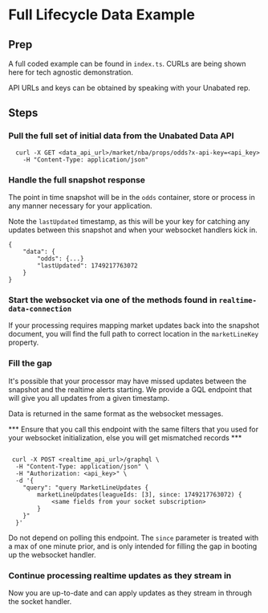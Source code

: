 # Full Lifecycle Data Example

## Prep

A full coded example can be found in `index.ts`.  CURLs are being shown here for tech agnostic demonstration.

API URLs and keys can be obtained by speaking with your Unabated rep.

## Steps

### Pull the full set of initial data from the Unabated Data API

```
  curl -X GET <data_api_url>/market/nba/props/odds?x-api-key=<api_key>
  	-H "Content-Type: application/json"
```

### Handle the full snapshot response

The point in time snapshot will be in the `odds` container, store or process in any manner necessary for your application.

Note the `lastUpdated` timestamp, as this will be your key for catching any updates between this snapshot and when your websocket handlers kick in.

```
{
    "data": {
        "odds": {...}
        "lastUpdated": 1749217763072
    }
}
```

### Start the websocket via one of the methods found in `realtime-data-connection`

If your processing requires mapping market updates back into the snapshot document, you will find the full path to correct location in the `marketLineKey` property.

### Fill the gap

It's possible that your processor may have missed updates between the snapshot and the realtime alerts starting.  We provide a GQL endpoint that will give you all updates from a given timestamp.

Data is returned in the same format as the websocket messages.

*** Ensure that you call this endpoint with the same filters that you used for your websocket initialization, else you will get mismatched records ***


```

 curl -X POST <realtime_api_url>/graphql \
  -H "Content-Type: application/json" \
  -H "Authorization: <api_key>" \
  -d '{
    "query": "query MarketLineUpdates {
        marketLineUpdates(leagueIds: [3], since: 1749217763072) {
            <same fields from your socket subscription>
        }
    }"
  }'

```

Do not depend on polling this endpoint.  The `since` parameter is treated with a max of one minute prior, and is only intended for filling the gap in booting up the websocket handler.

### Continue processing realtime updates as they stream in

Now you are up-to-date and can apply updates as they stream in through the socket handler.